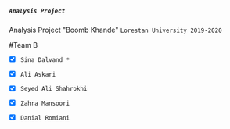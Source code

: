 
##### `Analysis Project`
Analysis Project "Boomb Khande" `Lorestan University 2019-2020`


#Team B

- [x] `Sina Dalvand *`
- [x] `Ali Askari`
- [x] `Seyed Ali Shahrokhi`
- [x] `Zahra Mansoori`
- [x] `Danial Romiani`


